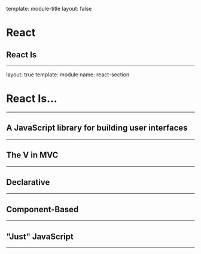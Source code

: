 
template: module-title
layout: false

# React
## React Is

---

layout: true
template: module
name: react-section

# React Is...

---

## A JavaScript library for building user interfaces

---

## The V in MVC

---

## Declarative

---

## Component-Based

---

## "Just" JavaScript

---
